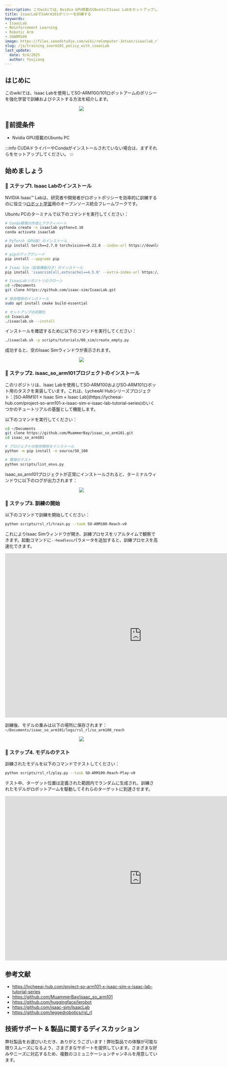```yaml
---
description: このwikiでは、Nvidia GPU搭載のUbuntuでIsaac Labをセットアップし、SO-ARM100/101ロボットアーム用の強化学習ポリシーを訓練する方法を説明します。
title: IsaacLabでSoArm101ポリシーを訓練する
keywords:
- IsaacLab
- Reinforcement Learning
- Robotic Arm
- SOARM100
image: https://files.seeedstudio.com/wiki/reComputer-Jetson/isaaclab_rl/cube_play.webp
slug: /ja/training_soarm101_policy_with_isaacLab
last_update:
  date: 9/4/2025
  author: Youjiang
---
```


## はじめに

このwikiでは、Isaac Labを使用してSO-ARM100/101ロボットアームのポリシーを強化学習で訓練およびテストする方法を紹介します。

<div align="center">
    <img width={900}
    src="https://files.seeedstudio.com/wiki/reComputer-Jetson/isaaclab_rl/cube_play.gif" />
</div>

## 📌前提条件

- Nvidia GPU搭載のUbuntu PC

:::info
CUDAドライバーやCondaがインストールされていない場合は、まずそれらをセットアップしてください。
:::

## 始めましょう

### 🚀 ステップ1. Isaac Labのインストール

NVIDIA Isaac™ Labは、研究者や開発者がロボットポリシーを効率的に訓練するのに役立つ[ロボット学習](https://www.nvidia.com/en-us/glossary/robot-learning/)用のオープンソース統合フレームワークです。

Ubuntu PCのターミナルで以下のコマンドを実行してください：

```bash
# Conda環境の作成とアクティベート
conda create -n isaaclab python=3.10
conda activate isaaclab

# PyTorch（GPU版）のインストール
pip install torch==2.7.0 torchvision==0.22.0 --index-url https://download.pytorch.org/whl/cu128

# pipのアップグレード
pip install --upgrade pip

# Isaac Sim（拡張機能付き）のインストール
pip install 'isaacsim[all,extscache]==4.5.0' --extra-index-url https://pypi.nvidia.com

# IsaacLabリポジトリのクローン
cd ~/Documents
git clone https://github.com/isaac-sim/IsaacLab.git

# 依存関係のインストール
sudo apt install cmake build-essential

# セットアップの初期化
cd IsaacLab
./isaaclab.sh --install
```

インストールを確認するために以下のコマンドを実行してください：

```bash
./isaaclab.sh -p scripts/tutorials/00_sim/create_empty.py
```

成功すると、空のIsaac Simウィンドウが表示されます。

<div align="center">
    <img width={900}
    src="https://files.seeedstudio.com/wiki/reComputer-Jetson/isaaclab_rl/create_empty.png" />
</div>

### 🤖 ステップ2. isaac_so_arm101プロジェクトのインストール

<div style={{ textAlign: 'justify' }}>
    このリポジトリは、Isaac Labを使用してSO‑ARM100およびSO‑ARM101ロボット用のタスクを実装しています。これは、LycheeAI Hubシリーズプロジェクト：[SO‑ARM101 × Isaac Sim × Isaac Lab](https://lycheeai-hub.com/project-so-arm101-x-isaac-sim-x-isaac-lab-tutorial-series)のいくつかのチュートリアルの基盤として機能します。
</div>

以下のコマンドを実行してください：

```bash
cd ~/Documents
git clone https://github.com/MuammerBay/isaac_so_arm101.git
cd isaac_so_arm101

# プロジェクトの依存関係をインストール
python -m pip install -e source/SO_100

# 環境のテスト
python scripts/list_envs.py
```

isaac_so_arm101プロジェクトが正常にインストールされると、ターミナルウィンドウに以下のログが出力されます：

<div align="center">
    <img width={900}
    src="https://files.seeedstudio.com/wiki/reComputer-Jetson/isaaclab_rl/install.png" />
</div>

### 🎯 ステップ3. 訓練の開始

以下のコマンドで訓練を開始してください：

```bash
python scripts/rsl_rl/train.py --task SO-ARM100-Reach-v0
```

これによりIsaac Simウィンドウが開き、訓練プロセスをリアルタイムで観察できます。起動コマンドに`--headless`パラメータを追加すると、訓練プロセスを高速化できます。

<div class="video-container">
    <iframe width="900" height="540" src="https://www.youtube.com/embed/J9JpmeXeKKE" title="Training SoArm100 with IsaacLab" frameborder="0" allow="accelerometer; autoplay; clipboard-write; encrypted-media; gyroscope; picture-in-picture; web-share" referrerpolicy="strict-origin-when-cross-origin" allowfullscreen></iframe>
</div>

訓練後、モデルの重みは以下の場所に保存されます：
`~/Documents/isaac_so_arm101/logs/rsl_rl/so_arm100_reach`

<div align="center">
    <img width={900}
    src="https://files.seeedstudio.com/wiki/reComputer-Jetson/isaaclab_rl/models.png" />
</div>

### 🧪 ステップ4. モデルのテスト

訓練されたモデルを以下のコマンドでテストしてください：

```bash
python scripts/rsl_rl/play.py --task SO-ARM100-Reach-Play-v0
```

テスト中、ターゲット位置は定義された範囲内でランダムに生成され、訓練されたモデルがロボットアームを駆動してそれらのターゲットに到達させます。

<div class="video-container">
    <iframe width="900" height="540" src="https://www.youtube.com/embed/9BOOWKCyhXk" title="Test SoArm100 with IsaacLab" frameborder="0" allow="accelerometer; autoplay; clipboard-write; encrypted-media; gyroscope; picture-in-picture; web-share" referrerpolicy="strict-origin-when-cross-origin" allowfullscreen></iframe>
</div>

## 参考文献

- https://lycheeai-hub.com/project-so-arm101-x-isaac-sim-x-isaac-lab-tutorial-series
- https://github.com/MuammerBay/isaac_so_arm101
- https://github.com/huggingface/lerobot
- https://github.com/isaac-sim/IsaacLab
- https://github.com/leggedrobotics/rsl_rl

## 技術サポート & 製品に関するディスカッション

弊社製品をお選びいただき、ありがとうございます！弊社製品での体験が可能な限りスムーズになるよう、さまざまなサポートを提供しています。さまざまな好みやニーズに対応するため、複数のコミュニケーションチャンネルを用意しています。

<div class="button_tech_support_container">
<a href="https://forum.seeedstudio.com/" class="button_forum"></a>
<a href="https://www.seeedstudio.com/contacts" class="button_email"></a>
</div>

<div class="button_tech_support_container">
<a href="https://discord.gg/eWkprNDMU7" class="button_discord"></a>
<a href="https://github.com/Seeed-Studio/wiki-documents/discussions/69" class="button_discussion"></a>
</div>